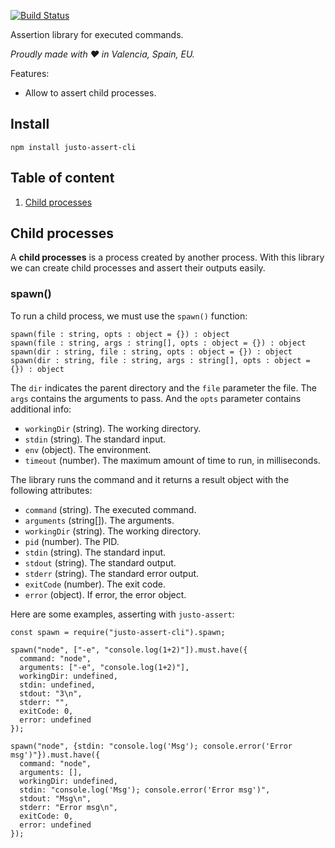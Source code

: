 [![Build Status](https://travis-ci.org/justojs/justo-assert-cli.svg)](https://travis-ci.org/justojs/justo-assert-cli)

Assertion library for executed commands.

*Proudly made with ♥ in Valencia, Spain, EU.*

Features:

- Allow to assert child processes.

## Install

```
npm install justo-assert-cli
```

## Table of content

1. [Child processes](#child-processes)

## Child processes

A **child processes** is a process created by another process. With
this library we can create child processes and assert their outputs easily.

### spawn()

To run a child process, we must use the `spawn()` function:

```
spawn(file : string, opts : object = {}) : object
spawn(file : string, args : string[], opts : object = {}) : object
spawn(dir : string, file : string, opts : object = {}) : object
spawn(dir : string, file : string, args : string[], opts : object = {}) : object
```

The `dir` indicates the parent directory and the `file` parameter the file.
The `args` contains the arguments to pass. And the `opts` parameter contains
additional info:

- `workingDir` (string). The working directory.
- `stdin` (string). The standard input.
- `env` (object). The environment.
- `timeout` (number). The maximum amount of time to run, in milliseconds.

The library runs the command and it returns a result object with the following attributes:

- `command` (string). The executed command.
- `arguments` (string[]). The arguments.
- `workingDir` (string). The working directory.
- `pid` (number). The PID.
- `stdin` (string). The standard input.
- `stdout` (string). The standard output.
- `stderr` (string). The standard error output.
- `exitCode` (number). The exit code.
- `error` (object). If error, the error object.

Here are some examples, asserting with `justo-assert`:

```
const spawn = require("justo-assert-cli").spawn;

spawn("node", ["-e", "console.log(1+2)"]).must.have({
  command: "node",
  arguments: ["-e", "console.log(1+2)"],
  workingDir: undefined,
  stdin: undefined,
  stdout: "3\n",
  stderr: "",
  exitCode: 0,
  error: undefined
});

spawn("node", {stdin: "console.log('Msg'); console.error('Error msg')"}).must.have({
  command: "node",
  arguments: [],
  workingDir: undefined,
  stdin: "console.log('Msg'); console.error('Error msg')",
  stdout: "Msg\n",
  stderr: "Error msg\n",
  exitCode: 0,
  error: undefined
});
```
